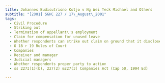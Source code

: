 ```yaml
---
title: Johannes Budisutrisno Kotjo v Ng Wei Teck Michael and Others 
subtitle: "[2001] SGHC 227 / 17\_August\_2001"
tags:
  - Civil Procedure
  - Striking out
  - Termination of appellant\'s employment
  - Claim for compensation for unused leave
  - Whether respondents can strike out claim on ground that it discloses no reasonable cause of action
  - O 18 r 19 Rules of Court
  - Companies
  - Receiver and manager
  - Judicial managers
  - Whether respondents proper party to action
  - ss 227I(1)(b), 227(2) &227(3) Companies Act (Cap 50, 1994 Ed)

---
```


